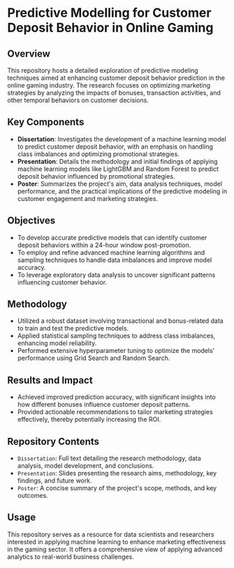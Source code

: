 # Predictive Modelling for Customer Deposit Behavior in Online Gaming

## Overview
This repository hosts a detailed exploration of predictive modeling techniques aimed at enhancing customer deposit behavior prediction in the online gaming industry. The research focuses on optimizing marketing strategies by analyzing the impacts of bonuses, transaction activities, and other temporal behaviors on customer decisions.

## Key Components
- **Dissertation**: Investigates the development of a machine learning model to predict customer deposit behavior, with an emphasis on handling class imbalances and optimizing promotional strategies.
- **Presentation**: Details the methodology and initial findings of applying machine learning models like LightGBM and Random Forest to predict deposit behavior influenced by promotional strategies.
- **Poster**: Summarizes the project's aim, data analysis techniques, model performance, and the practical implications of the predictive modeling in customer engagement and marketing strategies.

## Objectives
- To develop accurate predictive models that can identify customer deposit behaviors within a 24-hour window post-promotion.
- To employ and refine advanced machine learning algorithms and sampling techniques to handle data imbalances and improve model accuracy.
- To leverage exploratory data analysis to uncover significant patterns influencing customer behavior.

## Methodology
- Utilized a robust dataset involving transactional and bonus-related data to train and test the predictive models.
- Applied statistical sampling techniques to address class imbalances, enhancing model reliability.
- Performed extensive hyperparameter tuning to optimize the models' performance using Grid Search and Random Search.

## Results and Impact
- Achieved improved prediction accuracy, with significant insights into how different bonuses influence customer deposit patterns.
- Provided actionable recommendations to tailor marketing strategies effectively, thereby potentially increasing the ROI.

## Repository Contents
- `Dissertation`: Full text detailing the research methodology, data analysis, model development, and conclusions.
- `Presentation`: Slides presenting the research aims, methodology, key findings, and future work.
- `Poster`: A concise summary of the project's scope, methods, and key outcomes.

## Usage
This repository serves as a resource for data scientists and researchers interested in applying machine learning to enhance marketing effectiveness in the gaming sector. It offers a comprehensive view of applying advanced analytics to real-world business challenges.
